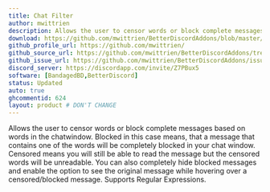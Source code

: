 ```yaml
---
title: Chat Filter
author: mwittrien
description: Allows the user to censor words or block complete messages based on words in the chatwindow.
download: https://github.com/mwittrien/BetterDiscordAddons/blob/master/Plugins/ChatFilter/ChatFilter.plugin.js
github_profile_url: https://github.com/mwittrien/
github_source_url: https://github.com/mwittrien/BetterDiscordAddons/tree/master/Plugins/ChatFilter
github_issue_url: https://github.com/mwittrien/BetterDiscordAddons/issues/
discord_server: https://discordapp.com/invite/Z7PBux5
software: [BandagedBD,BetterDiscord]
status: Updated
auto: true
ghcommentid: 624
layout: product # DON'T CHANGE
---
```

Allows the user to censor words or block complete messages based on words in the chatwindow. Blocked in this case means, that a message that contains one of the words will be completely blocked in your chat window. Censored means you will still be able to read the message but the censored words will be unreadable. You can also completely hide blocked messages and enable the option to see the original message while hovering over a censored/blocked message. Supports Regular Expressions.